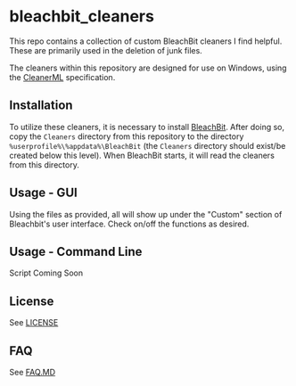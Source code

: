 # bleachbit_cleaners


This repo contains a collection of custom BleachBit cleaners I find helpful.  These are primarily used in the deletion of junk files.

The cleaners within this repository are designed for use on Windows, using the [CleanerML](https://docs.bleachbit.org/cml/cleanerml.html) specification.

## Installation

To utilize these cleaners, it is necessary to install [BleachBit](https://www.bleachbit.org/).
After doing so, copy the `Cleaners` directory from this repository to the directory `%userprofile%\%appdata%\BleachBit` (the `Cleaners` directory should exist/be created below this level).  When BleachBit starts, it will read the cleaners from this directory.

## Usage - GUI

Using the files as provided, all will show up under the "Custom" section of Bleachbit's user interface.  Check on/off the functions as desired. 

## Usage - Command Line

Script Coming Soon

## License 
See [LICENSE](LICENSE)

## FAQ

See [FAQ.MD](FAQ.MD)